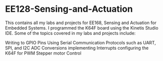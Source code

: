# EE128-Sensing-and-Actuation
This contains all my labs and projects for EE168, Sensing and Actuation for Embedded Systems. I programmed the K64F board using the Kinetis Studio IDE. Some of the topics covered in my labs and projects include:

Writing to GPIO Pins
Using Serial Communication Protocols such as UART, SPI, and I2C
ADC Conversions
implementing Interrupts
configuring the K64F for PWM
Stepper motor Control
